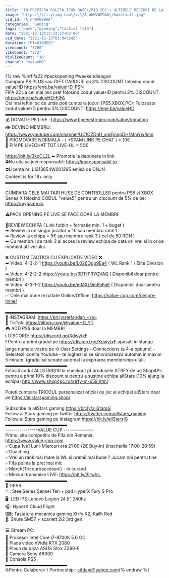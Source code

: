 ```yaml
---
title: "IN PREMIERA RULETA ICON BASE\/MID SBC + ULTIMELE MECIURI DE LA WEEKEND LEAGUE - PANOU IAR ?!🎰 !frank"
image: "https:\/\/i.ytimg.com\/vi\/A_nhWVWS9AA\/hqdefault.jpg"
vid_id: "A_nhWVWS9AA"
categories: "Gaming"
tags: ["pack","opening","tactici fifa"]
date: "2021-12-13T17:33:57+03:00"
vid_date: "2021-12-13T01:04:24Z"
duration: "PT4H38M55S"
viewcount: "8760"
likeCount: "872"
dislikeCount: "16"
channel: "valueHD"
---
```

{% raw %}#fifa22 #packopening #weekendleague<br />Cumpara PS PLUS sau GIFT CARDURI cu 3% DISCOUNT folosing codul valueHD <a rel="nofollow" target="blank" href="https://ene.ba/valueHD-PSN">https://ene.ba/valueHD-PSN</a><br />FIFA 22 La cel mai mic pret folosind codul valueHD pentru 3% DISCOUNT: <a rel="nofollow" target="blank" href="https://ene.ba/valueHD-FIFA">https://ene.ba/valueHD-FIFA</a><br />Cel mai ieftin loc de unde poti cumpara jocuri (PS5,XBOX,PC): Foloseste codul valueHD pentru 3% DISCOUNT! <a rel="nofollow" target="blank" href="https://ene.ba/valueHD">https://ene.ba/valueHD</a><br />▬▬▬▬▬▬▬▬▬▬▬▬▬▬<br />💰 DONATIE PE LIVE : <a rel="nofollow" target="blank" href="https://www.tipeeestream.com/value/donation">https://www.tipeeestream.com/value/donation</a>                        <br />👪 DEVINO MEMBRU: <a rel="nofollow" target="blank" href="https://www.youtube.com/channel/UCfOZDhI1_xmEjnnpDH1MmYw/join">https://www.youtube.com/channel/UCfOZDhI1_xmEjnnpDH1MmYw/join</a><br />📍 PROMOVARE NORMALA - ( +SPAM LINK PE CHAT ) = 10€<br />📍 PIN PE LIVECHAT TOT LIVE-UL = 50€<br /><br /><a rel="nofollow" target="blank" href="https://bit.ly/3koCL2L">https://bit.ly/3koCL2L</a> ➥ Promotie la depunere in link <br />⛔Nu uita sa joci responsabil: <a rel="nofollow" target="blank" href="https://jocresponsabil.ro">https://jocresponsabil.ro</a><br />⛔Licența nr. L1213854W001295 emisă de ONJN<br />Content is for 18+ only<br />▬▬▬▬▬▬▬▬▬▬▬▬▬▬<br /><br />CUMPARA CELE MAI TARI HUSE DE CONTROLLER pentru PS5 si  XBOX Series X folosind CODUL &quot;value5&quot; pentru un discount de 5% de pe:  <a rel="nofollow" target="blank" href="https://mygame.ro">https://mygame.ro</a><br /><br />⚠️PACK OPENING PE LIVE SE FACE DOAR LA MEMBRI<br /><br />🛒REVIEW ECHIPA ( Link futbin + formatie min. 1 + buget )<br />➥ Review la un singur jucator = 1€ sau membru rank 1<br />➥ Review la echipa = 5€ sau membru rank 3 ( cel de 50 RON )<br />➥ Cu membrul de rank 3 ai acces la review echipa de cate ori vrei si in orice moment al live-ului.<br /><br />❌ CUSTOM TACTICS CU EXPLICATIE VIDEO ❌<br />➥ Video: 4-3-2-1 <a rel="nofollow" target="blank" href="https://youtu.be/L026Oup9Ea4">https://youtu.be/L026Oup9Ea4</a> ( WL Rank 1 / Elite Division )<br />➥ Video: 4-2-2-2 <a rel="nofollow" target="blank" href="https://youtu.be/3DTfPRYQVAQ">https://youtu.be/3DTfPRYQVAQ</a> ( Disponibil doar pentru membri )<br />➥ Video: 4-3-1-2 <a rel="nofollow" target="blank" href="https://youtu.be/mMXL9mEhFqE">https://youtu.be/mMXL9mEhFqE</a> ( Disponibil doar pentru membri )<br />✅ Cele mai bune rezultate Online/Offline: <a rel="nofollow" target="blank" href="https://value-cup.com/despre-mine/">https://value-cup.com/despre-mine/</a><br /><br />▬▬▬▬▬▬▬▬▬▬▬▬▬▬<br />📸  INSTAGRAM: <a rel="nofollow" target="blank" href="https://bit.ly/stefandan_">https://bit.ly/stefandan_</a><br />🎥 TikTok: <a rel="nofollow" target="blank" href="https://tiktok.com/@valueHD_YT">https://tiktok.com/@valueHD_YT</a><br />🎮 ADD PS5 doar la MEMBRI<br />📞 DISCORD: <a rel="nofollow" target="blank" href="https://discord.gg/XdwytxF">https://discord.gg/XdwytxF</a><br />❗️ Pentru a primi gradul pe <a rel="nofollow" target="blank" href="https://discord.gg/XdwytxF">https://discord.gg/XdwytxF</a> apasati in stanga langa numele vostru pe ⚙️ User Settings - Connections (a 4-a optiune) - Selectezi iconita Youtube - te loghezi si se sincronizeaza automat in maxim 5 minute. (gradul se scoate automat la expirarea membership-ului).<br />▬▬▬▬▬▬▬▬▬▬▬▬▬▬<br />Folositi codul ALLSTARS10 la checkout pt produsele XTRFY de pe Shop4Pc pentru a primi 10% discount si pentru a sustine echipa allStars (10% ajung la echipa) <a rel="nofollow" target="blank" href="http://www.shop4pc.ro/xtrfy-m-659.html">http://www.shop4pc.ro/xtrfy-m-659.html</a><br /><br />Puteti cumpara TRICOUL personalizat oficial de joc al echipei allStars doar pe <a rel="nofollow" target="blank" href="https://allstarsgaming.shop/">https://allstarsgaming.shop/</a><br /><br />Subscribe la allStars gaming <a rel="nofollow" target="blank" href="https://bit.ly/allStarsG">https://bit.ly/allStarsG</a><br />Follow allStars gaming pe twitter <a rel="nofollow" target="blank" href="https://twitter.com/allstars_gaming">https://twitter.com/allstars_gaming</a><br />Follow allStars gaming pe instagram <a rel="nofollow" target="blank" href="https://bit.ly/allStarsIG">https://bit.ly/allStarsIG</a><br />▬▬▬▬▬▬▬▬▬▬▬▬▬▬<br />----------------VALUE CUP ---------------<br />Primul site competitiv de Fifa din Romania:<br /><a rel="nofollow" target="blank" href="https://www.value-cup.com​​">https://www.value-cup.com​​</a><br />✅Cupa 1vs1 Luni-Miercuri ora 21:00​​ (2€ Buy-in) (inscrierile 17:00​​-20:59​​)<br />✅Coaching<br />✅Vrei un rank mai mare la WL si premii mai bune ? Jucam noi pentru tine<br />✅Fifa points la pret mai mic<br />✅Merch(Tricouri/accesorii) - in curand<br />✅Meciuri transmise LIVE: <a rel="nofollow" target="blank" href="https://bit.ly/3lrwhiL​​">https://bit.ly/3lrwhiL​​</a><br />▬▬▬▬▬▬▬▬▬▬▬▬▬▬<br />        💈 GEAR:<br />🖱️ : SteelSeries Sensei Ten + pad HyperX Fury S Pro<br />🖥️: LED IPS Lenovo Legion 24.5&quot; 240hz<br />🎧: HyperX Cloud Flight<br />⌨: Tastatura mecanica gaming Xtrfy K2, Kailh Red<br />🎤: Shure SM57 + scarlett 2i2 3rd gen<br /><br />        💻 Stream PC:<br />📍 Procesor Intel Core i7-9700K 5.0 OC<br />📍 Placa video nVidia RTX 2060<br />📍 Placa de baza ASUS Strix Z390-F<br />📍 Camera Sony A6000<br />📍 Consola PS5<br />▬▬▬▬▬▬▬▬▬▬▬▬▬▬<br />🌐Pentru Colaborari / Partnership : stfdani@yahoo.com{% endraw %}

